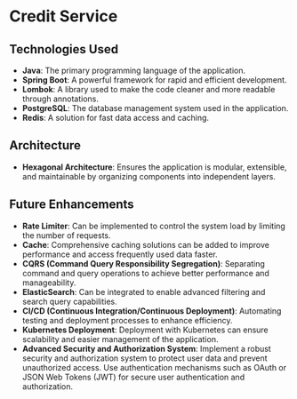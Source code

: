 # Credit Service

## Technologies Used
- **Java**: The primary programming language of the application.
- **Spring Boot**: A powerful framework for rapid and efficient development.
- **Lombok**: A library used to make the code cleaner and more readable through annotations.
- **PostgreSQL**: The database management system used in the application.
- **Redis**: A solution for fast data access and caching.

## Architecture
- **Hexagonal Architecture**: Ensures the application is modular, extensible, and maintainable by organizing components into independent layers.

## Future Enhancements
- **Rate Limiter**: Can be implemented to control the system load by limiting the number of requests.
- **Cache**: Comprehensive caching solutions can be added to improve performance and access frequently used data faster.
- **CQRS (Command Query Responsibility Segregation)**: Separating command and query operations to achieve better performance and manageability.
- **ElasticSearch**: Can be integrated to enable advanced filtering and search query capabilities.
- **CI/CD (Continuous Integration/Continuous Deployment)**: Automating testing and deployment processes to enhance efficiency.
- **Kubernetes Deployment**: Deployment with Kubernetes can ensure scalability and easier management of the application.
- **Advanced Security and Authorization System**: Implement a robust security and authorization system to protect user data and prevent unauthorized access. Use authentication mechanisms such as OAuth or JSON Web Tokens (JWT) for secure user authentication and authorization.



